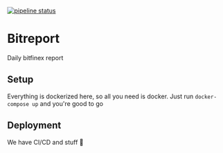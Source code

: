 [![pipeline status](https://gitlab.com/bitreport/bitreport/badges/master/pipeline.svg)](https://gitlab.com/bitreport/bitreport/commits/master)

# Bitreport
Daily bitfinex report

## Setup
Everything is dockerized here, so all you need is docker. Just run `docker-compose up` and you're good to go

## Deployment
We have CI/CD and stuff :tada:
